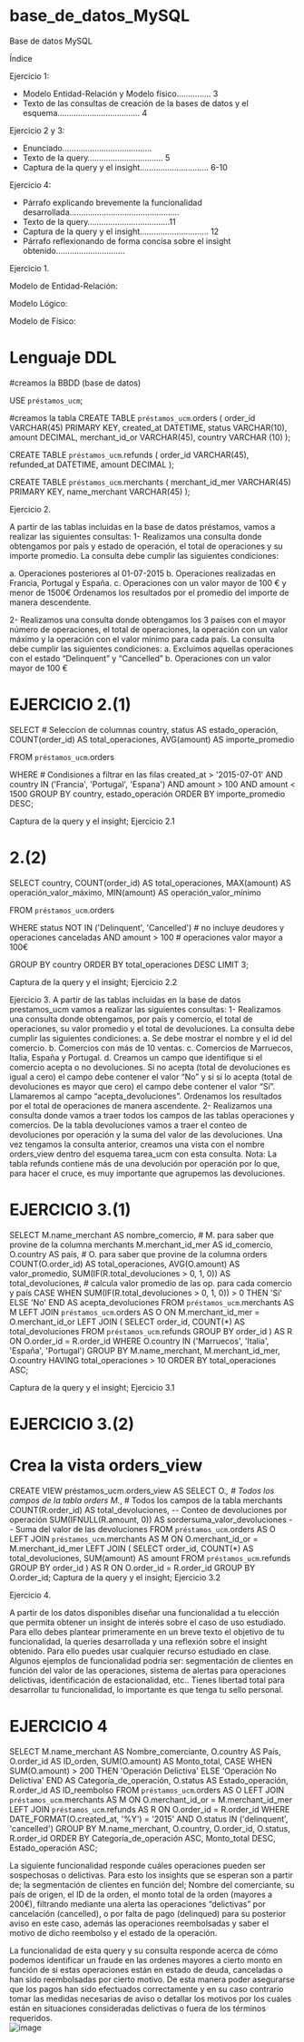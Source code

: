 # base_de_datos_MySQL
Base de datos MySQL 

Índice

Ejercicio 1: 
-	Modelo Entidad-Relación y Modelo físico…………… 3
-	Texto de las consultas de creación de la bases de datos y el esquema……………………………… 4

Ejercicio 2 y 3: 
-	Enunciado………………………………… 
-	Texto de la query…………………………… 5
-	Captura de la query y el insight………………………… 6-10

Ejercicio 4: 
-	Párrafo explicando brevemente la funcionalidad desarrollada………………………………………… 
-	Texto de la query………………………………11
-	Captura de la query y el insight………………………… 12
-	Párrafo reflexionando de forma concisa sobre el insight obtenido…………………………














Ejercicio 1.

Modelo de Entidad-Relación:

 


Modelo Lógico: 

 


Modelo de Físico: 

# Lenguaje DDL
#creamos la BBDD (base de datos) 

USE `préstamos_ucm`; 

#creamos la tabla 
CREATE TABLE `préstamos_ucm`.orders (
	order_id VARCHAR(45) PRIMARY KEY,
    created_at DATETIME,
    status VARCHAR(10),
    amount DECIMAL,
    merchant_id_or VARCHAR(45),
    country VARCHAR (10)
    );

CREATE TABLE `préstamos_ucm`.refunds (
	order_id VARCHAR(45),
    refunded_at DATETIME,
    amount DECIMAL 
    );

CREATE TABLE `préstamos_ucm`.merchants (
	merchant_id_mer VARCHAR(45) PRIMARY KEY,
    name_merchant VARCHAR(45)
    );
















Ejercicio 2. 

A partir de las tablas incluidas en la base de datos préstamos, vamos a realizar las siguientes 
consultas: 
1-	Realizamos una consulta donde obtengamos por país y estado de operación, el total de operaciones y su importe promedio. La consulta debe cumplir las siguientes condiciones: 

a. Operaciones posteriores al 01-07-2015
b. Operaciones realizadas en Francia, Portugal y España.
c. Operaciones con un valor mayor de 100 € y menor de 1500€ 
Ordenamos los resultados por el promedio del importe de manera descendente.

2- Realizamos una consulta donde obtengamos los 3 países con el mayor número de operaciones, el total de operaciones, la operación con un valor máximo y la operación con el valor mínimo para cada país. La consulta debe cumplir las siguientes condiciones: 
a. Excluimos aquellas operaciones con el estado “Delinquent” y “Cancelled” 
b. Operaciones con un valor mayor de 100 € 


# EJERCICIO 2.(1)  

SELECT # Seleccion de columnas 
	country,
    status AS estado_operación, 
    COUNT(order_id) AS total_operaciones,
    AVG(amount) AS importe_promedio 
    
FROM `préstamos_ucm`.orders 

WHERE # Condisiones a filtrar en las filas 
	created_at > '2015-07-01' 
    AND country IN ('Francia', 'Portugal', 'Espana')
    AND amount > 100
    AND amount < 1500
GROUP BY country, estado_operación
ORDER BY importe_promedio DESC;



Captura de la query y el insight; Ejercicio 2.1 
 



# 2.(2)  

SELECT 
	country,
    COUNT(order_id) AS total_operaciones,
    MAX(amount) AS operación_valor_máximo,
    MIN(amount) AS operación_valor_mínimo
    
FROM `préstamos_ucm`.orders 

WHERE 
	status NOT IN ('Delinquent', 'Cancelled') # no incluye deudores y operaciones canceladas
    AND amount > 100 # operaciones valor mayor a 100€

GROUP BY country
ORDER BY total_operaciones DESC 
LIMIT 3;


Captura de la query y el insight; Ejercicio 2.2

 




















Ejercicio 3.
A partir de las tablas incluidas en la base de datos prestamos_ucm vamos a realizar las siguientes consultas: 
1-	Realizamos una consulta donde obtengamos, por país y comercio, el total de operaciones, su valor promedio y el total de devoluciones. La consulta debe cumplir las siguientes condiciones: 
a. Se debe mostrar el nombre y el id del comercio.
b. Comercios con más de 10 ventas.
c. Comercios de Marruecos, Italia, España y Portugal.
d. Creamos un campo que identifique si el comercio acepta o no devoluciones. Si no acepta (total de devoluciones es igual a cero) el campo debe contener el valor “No” y si sí lo acepta (total de devoluciones es mayor que cero) el campo debe contener el valor “Sí”. Llamaremos al campo “acepta_devoluciones”. 
Ordenamos los resultados por el total de operaciones de manera ascendente. 
2-	Realizamos una consulta donde vamos a traer todos los campos de las tablas operaciones y comercios. De la tabla devoluciones vamos a traer el conteo de devoluciones por operación y la suma del valor de las devoluciones. Una vez tengamos la consulta anterior, creamos una vista con el nombre orders_view dentro del esquema tarea_ucm con esta consulta. 
Nota: La tabla refunds contiene más de una devolución por operación por lo que, para hacer el cruce, es muy importante que agrupemos las devoluciones. 
 
# EJERCICIO 3.(1)

SELECT
    M.name_merchant AS nombre_comercio, # M. para saber que provine de la columna merchants
    M.merchant_id_mer AS id_comercio,
    O.country AS país, # O. para saber que provine de la columna orders
    COUNT(O.order_id) AS total_operaciones,
    AVG(O.amount) AS valor_promedio, 
    SUM(IF(R.total_devoluciones > 0, 1, 0)) AS total_devoluciones, # calcula valor promedio de las op. para cada comercio y país
    CASE 
        WHEN SUM(IF(R.total_devoluciones > 0, 1, 0)) > 0 THEN 'Sí'
        ELSE 'No'
    END AS acepta_devoluciones
FROM `préstamos_ucm`.merchants AS M
LEFT JOIN `préstamos_ucm`.orders AS O ON M.merchant_id_mer = O.merchant_id_or
LEFT JOIN (
    SELECT order_id, COUNT(*) AS total_devoluciones
    FROM `préstamos_ucm`.refunds
    GROUP BY order_id
) AS R ON O.order_id = R.order_id
WHERE
    O.country IN ('Marruecos', 'Italia', 'España', 'Portugal')
GROUP BY M.name_merchant, M.merchant_id_mer, O.country
HAVING total_operaciones > 10
ORDER BY total_operaciones ASC;

Captura de la query y el insight; Ejercicio 3.1

 
# EJERCICIO 3.(2) 

# Crea la vista orders_view

CREATE VIEW préstamos_ucm.orders_view AS
SELECT
    O.*, # Todos los campos de la tabla orders
    M.*, # Todos los campos de la tabla merchants
    COUNT(R.order_id) AS total_devoluciones, -- Conteo de devoluciones por operación
    SUM(IFNULL(R.amount, 0)) AS sordersuma_valor_devoluciones -- Suma del valor de las devoluciones
FROM `préstamos_ucm`.orders AS O
LEFT JOIN `préstamos_ucm`.merchants AS M ON O.merchant_id_or = M.merchant_id_mer
LEFT JOIN (
    SELECT order_id, COUNT(*) AS total_devoluciones, SUM(amount) AS amount
    FROM `préstamos_ucm`.refunds
    GROUP BY order_id
) AS R ON O.order_id = R.order_id
GROUP BY O.order_id;
Captura de la query y el insight; Ejercicio 3.2
 





Ejercicio 4.

A partir de los datos disponibles diseñar una funcionalidad a tu elección que permita obtener un insight de interés sobre el caso de uso estudiado. 
Para ello debes plantear primeramente en un breve texto el objetivo de tu funcionalidad, la queries desarrollada y una reflexión sobre el insight obtenido. Para ello puedes usar cualquier recurso estudiado en clase. 
Algunos ejemplos de funcionalidad podría ser: segmentación de clientes en función del valor de las operaciones, sistema de alertas para operaciones delictivas, identificación de estacionalidad, etc.. Tienes libertad total para desarrollar tu funcionalidad, lo importante es que tenga tu sello personal. 

# EJERCICIO 4

SELECT
    M.name_merchant AS Nombre_comerciante,
    O.country AS País,
    O.order_id AS ID_orden,
    SUM(O.amount) AS Monto_total,
    CASE
        WHEN SUM(O.amount) > 200 THEN 'Operación Delictiva'
        ELSE 'Operación No Delictiva'
    END AS Categoría_de_operación,
    O.status AS Estado_operación,
    R.order_id AS ID_reembolso
FROM `préstamos_ucm`.orders AS O
LEFT JOIN `préstamos_ucm`.merchants AS M ON O.merchant_id_or = M.merchant_id_mer
LEFT JOIN `préstamos_ucm`.refunds AS R ON O.order_id = R.order_id
WHERE DATE_FORMAT(O.created_at, '%Y') = '2015' AND O.status IN ('delinquent', 'cancelled')
GROUP BY M.name_merchant, O.country, O.order_id, O.status, R.order_id
ORDER BY Categoría_de_operación ASC, Monto_total DESC, Estado_operación ASC;



La siguiente funcionalidad responde cuáles operaciones pueden ser sospechosas o delictivas. Para esto los insights que se esperan son a partir de; la segmentación de clientes en función del; Nombre del comerciante, su país de origen, el ID de la orden, el monto total de la orden (mayores a 200€), filtrando mediante una alerta las operaciones “delictivas” por cancelación (cancelled), o por falta de pago (delinqued) para su posterior aviso en este caso, además las operaciones reembolsadas y saber el motivo de dicho reembolso y el estado de la operación.

 


La funcionalidad de esta query y su consulta responde acerca de cómo podemos identificar un fraude en las ordenes mayores a cierto monto en función de si estas operaciones están en estado de deuda, canceladas o han sido reembolsadas por cierto motivo. De esta manera poder asegurarse que los pagos han sido efectuados correctamente y en su caso contrario tomar las medidas necesarias de aviso o detallar los motivos por los cuales están en situaciones consideradas delictivas o fuera de los términos requeridos.  
![image](https://github.com/emivlp/base_de_datos_MySQL/assets/123488399/7f984ad6-68d8-4cfe-b24c-115457b60dd4)
